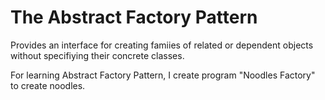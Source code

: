 # The Abstract Factory Pattern
Provides an interface for creating famiies of related or dependent objects without specifiying their concrete classes.

For learning Abstract Factory Pattern, I create program "Noodles Factory" to create noodles.

